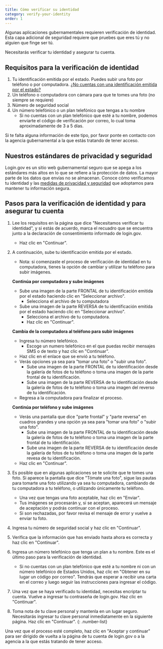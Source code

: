 ```yaml
---
title: Cómo verificar su identidad
category: verify-your-identity
order: 1
---
```


Algunas aplicaciones gubernamentales requieren verificación de identidad. Esta capa adicional de seguridad requiere que pruebes que eres tú y no alguien que finge ser tú.

Necesitarás verificar tu identidad y asegurar tu cuenta.

## Requisitos para la verificación de identidad

1. Tu identificación emitida por el estado. Puedes subir una foto por teléfono o por computadora. [¿No cuentas con una identificación emitida por el estado?](/es/help/verify-your-identity/accepted-state-issued-identification/)
1. Un teléfono o computadora con cámara para que te tomes una foto (no siempre se requiere)
1. Número de seguridad social
1. Un número telefónico o un plan telefónico que tengas a tu nombre
    * Si no cuentas con un plan telefónico que esté a tu nombre, podemos enviarte el código de verificación por correo, lo cual toma aproximadamente de 3 a 5 días.

Si te falta alguna información de este tipo, por favor ponte en contacto con la agencia gubernamental a la que estás tratando de tener acceso.

## Nuestros estándares de privacidad y seguridad
Login.gov es un sitio web gubernamental seguro que se apega a los estándares más altos en lo que se refiere a la protección de datos. La mayor parte de los datos que envías no se almacenan. Conoce cómo verificamos tu identidad y las [medidas de privacidad y seguridad](/es/policy/) que adoptamos para mantener tu información segura.

## Pasos para la verificación de identidad y para asegurar tu cuenta
1. Lee los requisitos en la página que dice "Necesitamos verificar tu identidad", y si estás de acuerdo, marca el recuadro que se encuentra junto a la declaración de consentimiento informado de login.gov.
    * Haz clic en "Continuar".
1. A continuación, sube tu identificación emitida por el estado.
    * Nota: si comenzaste el proceso de verificación de identidad en tu computadora, tienes la opción de cambiar y utilizar tu teléfono para subir imágenes.

    **Continúa por computadora y sube imágenes**
    * Sube una imagen de la parte FRONTAL de tu identificación emitida por el estado haciendo clic en "Seleccionar archivo".
        * Selecciona el archivo de tu computadora
    * Sube una imagen de la parte REVERSA de tu identificación emitida por el estado haciendo clic en "Seleccionar archivo".
        * Selecciona el archivo de tu computadora.
        * Haz clic en "Continuar".

    **Cambia de la computadora al teléfono para subir imágenes**

    * Ingresa tu número telefónico.
        * Escoge un numero telefónico en el que puedas recibir mensajes SMS o de texto y haz clic en "Continuar".
    * Haz clic en el enlace que se envió a tu teléfono.
    * Verás opciones ya sea para "tomar una foto" o "subir una foto".
        * Sube una imagen de la parte FRONTAL de tu identificación desde la galería de fotos de tu teléfono o toma una imagen de la parte frontal de tu identificación.
        * Sube una imagen de la parte REVERSA de tu identificación desde la galería de fotos de tu teléfono o toma una imagen del reverso de tu identificación.
    * Regresa a la computadora para finalizar el proceso.

    **Continúa por teléfono y sube imágenes**

    * Verás una pantalla que dice "parte frontal" y "parte reversa" en cuadros grandes y una opción ya sea para "tomar una foto" o "subir una foto".
        * Sube una imagen de la parte FRONTAL de tu identificación desde la galería de fotos de tu teléfono o toma una imagen de la parte frontal de tu identificación.
        * Sube una imagen de la parte REVERSA de tu identificación desde la galería de fotos de tu teléfono o toma una imagen de la parte revesa de tu identificación.
    * Haz clic en "Continuar".
1. Es posible que en algunas aplicaciones se te solicite que te tomes una foto. Si aparece la pantalla que dice "Tómate una foto", sigue las pautas para tomarte una foto utilizando ya sea tu computadora, cambiando de tu computadora a tu teléfono, o utilizando únicamente tu teléfono.
    * Una vez que tengas una foto aceptable, haz clic en "Enviar".
    * Tus imágenes se procesarán y, si se aceptan, aparecerá un mensaje de aceptación y podrás continuar con el proceso.
    * Si son rechazadas, por favor revisa el mensaje de error y vuelve a enviar tu foto.
1. Ingresa tu número de seguridad social y haz clic en "Continuar".
1. Verifica que la información que has enviado hasta ahora es correcta y haz clic en "Continuar".
1. Ingresa un número telefónico que tenga un plan a tu nombre. Este es el último paso para la verificación de identidad.
    * Si no cuentas con un plan telefónico que esté a tu nombre ni con un número telefónico de Estados Unidos, haz clic en "Obtener en su lugar un código por correo". Tendrás que esperar a recibir una carta en el correo y luego seguir las instrucciones para ingresar el código.
1. Una vez que se haya verificado tu identidad, necesitas encriptar tu cuenta. Vuelve a ingresar tu contraseña de login.gov. Haz clic en "Continuar".
1. Toma nota de tu clave personal y mantenla en un lugar seguro. Necesitarás ingresar tu clave personal inmediatamente en la siguiente página. Haz clic en "Continuar".
{: .number-list}

Una vez que el proceso esté completo, haz clic en "Aceptar y continuar" para ser dirigido de vuelta a la página de tu cuenta de login.gov o a la agencia a la que estás tratando de tener acceso.
